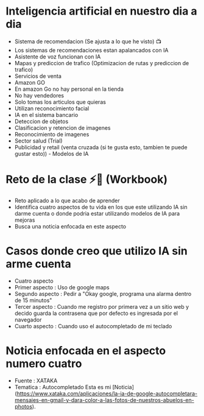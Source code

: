 # Inteligencia artificial en nuestro dia a dia
* Sistema de recomendacion (Se ajusta a lo que he visto) 📺
* Los sistemas de recomendaciones estan apalancados con IA
* Asistente de voz funcionan con IA 
* Mapas y prediccion de trafico (Optimizacion de rutas y prediccion de trafico)
* Servicios de venta
* Amazon GO 
* En amazon Go no hay personal en la tienda
* No hay vendedores
* Solo tomas los articulos que quieras
* Utilizan reconocimiento facial
* IA en el sistema bancario
* Deteccion de objetos
* Clasificacion y retencion de imagenes
* Reconocimiento de imagenes
* Sector salud (Trial)
* Publicidad y retail (venta cruzada (si te gusta esto, tambien te puede gustar esto)) - Modelos de IA

# Reto de la clase ⚡️🧠 (Workbook)
* Reto aplicado a lo que acabo de aprender
* Identifica cuatro aspectos de tu vida en los que este utilizando IA sin darme cuenta o donde podria estar utilizando modelos de IA para mejoras
* Busca una noticia enfocada en este aspecto

# Casos donde creo que utilizo IA sin arme cuenta
* Cuatro aspecto
* Primer aspecto : Uso de google maps
* Segundo aspecto : Pedir a "Okay google, programa una alarma dentro de 15 minutos"
* Tercer aspecto : Cuando me registro por primera vez a un sitio web y decido guarda la contrasena que por defecto es ingresada por el navegador
* Cuarto aspecto : Cuando uso el autocompletado de mi teclado

# Noticia enfocada en el aspecto numero cuatro
* Fuente : XATAKA
* Tematica : Autocompletado
Esta es mi [Noticia] (https://www.xataka.com/aplicaciones/la-ia-de-google-autocompletara-mensajes-en-gmail-y-dara-color-a-las-fotos-de-nuestros-abuelos-en-photos).
